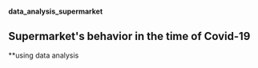 #### data_analysis_supermarket

## Supermarket's behavior in the time of Covid-19
**using data analysis 
